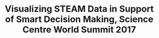 ---
dateStart: 2017-11-15
dateEnd: 2017-11-15
title: "Visualizing STEAM Data in Support of Smart Decision Making, Science Centre World Summit 2017"
venue: "The National Museum of Emerging Science and Innovation (Miraikan)"
organizer: Katy Borner
credit: "Places & Spaces"
city: Tokyo
state:
country: Japan
pdfLink: 20171115-visualizing-steam-data.pdf
venueImages:
 - sm: image01.sm.jpg
   lg: image01.lg.jpg
---